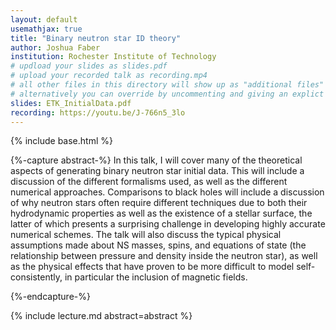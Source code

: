 ```yaml
---
layout: default
usemathjax: true
title: "Binary neutron star ID theory"
author: Joshua Faber
institution: Rochester Institute of Technology
# updload your slides as slides.pdf
# upload your recorded talk as recording.mp4
# all other files in this directory will show up as "additional files"
# alternatively you can override by uncommenting and giving an explict URL:
slides: ETK_InitialData.pdf
recording: https://youtu.be/J-766n5_3lo
---
```

{% include base.html %}

{%-capture abstract-%}
In this talk, I will cover many of the theoretical aspects of generating
binary neutron star initial data.  This will include a discussion of the
different formalisms used, as well as the different numerical
approaches. Comparisons to black holes will include a discussion of why
neutron stars often require different techniques due to both their
hydrodynamic properties as well as the existence of a stellar surface,
the latter of which presents a surprising challenge in developing
highly accurate numerical schemes.  The talk will also discuss the
typical physical assumptions made about NS masses, spins, and equations
of state (the relationship between pressure and density inside the
neutron star), as well as the physical effects that have proven to be
more difficult to model self-consistently, in particular the inclusion
of magnetic fields.

{%-endcapture-%}

<div class="col-xs-12" markdown="1">
{% include lecture.md abstract=abstract %}


<!--[Edit on GitHub](https://github.com/EinsteinToolkit/et2021uiuc/edit/master/{{page.path}})-->
</div>
